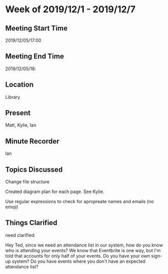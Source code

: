 # Week of 2019/12/1 - 2019/12/7

## Meeting Start Time

2019/12/05/17:00

## Meeting End Time

2019/12/05/18:
## Location

Library

## Present

Matt, Kylie, Ian

## Minute Recorder

Ian

## Topics Discussed

Change file structure

Created diagram plan for each page. See Kylie.

Use regular expressions to check for apropreate names and emails (no emoji)

## Things Clarified

need clarified:

Hey Ted, since we need an attendance list in our system, how do you know who is attending your events? We know that Eventbrite is one way, but I'm told that accounts for only half of your events. Do you have your own sign-up system? Do you have events where you don't have an expected attendance list?
